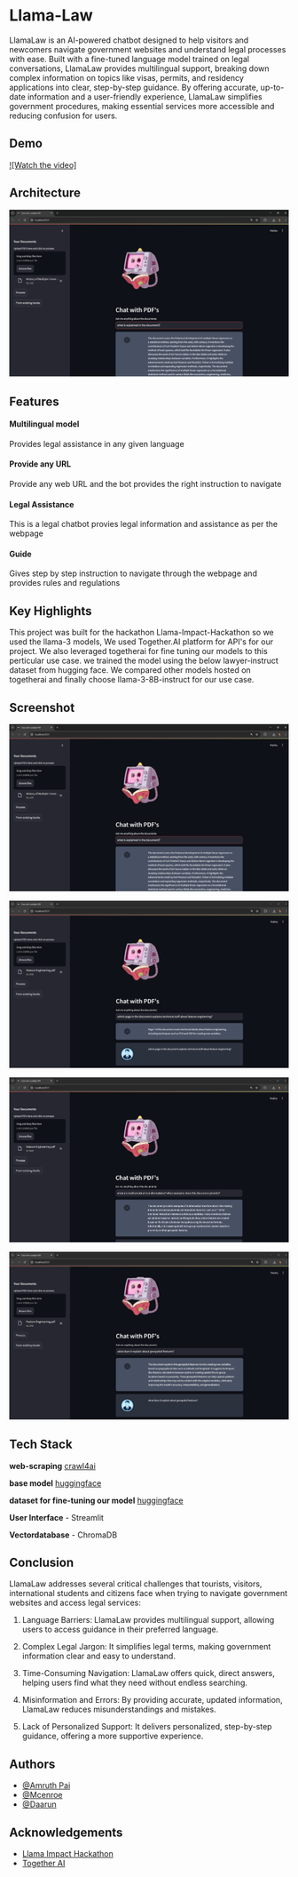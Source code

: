 
# Llama-Law 
LlamaLaw is an AI-powered chatbot designed to help visitors and newcomers navigate government websites and understand legal processes with ease. Built with a fine-tuned language model trained on legal conversations, LlamaLaw provides multilingual support, breaking down complex information on topics like visas, permits, and residency applications into clear, step-by-step guidance. By offering accurate, up-to-date information and a user-friendly experience, LlamaLaw simplifies government procedures, making essential services more accessible and reducing confusion for users.


## Demo

[![Watch the video]](https://youtu.be/loLcfCr6Ul0)
## Architecture

![App Screenshot](https://github.com/Immortal-Pi/doc_chat_bot/blob/main/resources/1.png)

## Features

#### Multilingual model
Provides legal assistance in any given language
#### Provide any URL
Provide any web URL and the bot provides the right instruction to navigate 
#### Legal Assistance
This is a legal chatbot provies legal information and assistance as per the webpage
#### Guide
Gives step by step instruction to navigate through the webpage and provides rules and regulations




## Key Highlights

This project was built for the hackathon Llama-Impact-Hackathon so we used the llama-3 models, We used Together.AI platform for API's for our project. We also leveraged togetherai for fine tuning our models to this perticular use case. we trained the model using the below lawyer-instruct dataset from hugging face. We compared other models hosted on togetherai and finally choose llama-3-8B-instruct for our use case.




## Screenshot

![App Screenshot](https://github.com/Immortal-Pi/doc_chat_bot/blob/main/resources/1.png)

![App Screenshot](https://github.com/Immortal-Pi/doc_chat_bot/blob/main/resources/2.png)

![App Screenshot](https://github.com/Immortal-Pi/doc_chat_bot/blob/main/resources/3.png)

![App Screenshot](https://github.com/Immortal-Pi/doc_chat_bot/blob/main/resources/4.png)


## Tech Stack

**web-scraping**
[crawl4ai]('https://github.com/unclecode/crawl4ai')

**base model** 
[huggingface](https://huggingface.co/meta-llama/Meta-Llama-3-8B-Instruct)

**dataset for fine-tuning our model**
[huggingface](https://huggingface.co/datasets/Alignment-Lab-AI/Lawyer-Instruct)

**User Interface** - Streamlit

**Vectordatabase** - ChromaDB





## Conclusion
LlamaLaw addresses several critical challenges that tourists, visitors, international students and citizens face when trying to navigate government websites and access legal services:

1. Language Barriers: LlamaLaw provides multilingual support, allowing users to access guidance in their preferred language.

2. Complex Legal Jargon: It simplifies legal terms, making government information clear and easy to understand.

3. Time-Consuming Navigation: LlamaLaw offers quick, direct answers, helping users find what they need without endless searching.

4. Misinformation and Errors: By providing accurate, updated information, LlamaLaw reduces misunderstandings and mistakes.

5. Lack of Personalized Support: It delivers personalized, step-by-step guidance, offering a more supportive experience.
## Authors

- [@Amruth Pai](https://www.linkedin.com/in/amruthpai/)
- [@Mcenroe](https://www.linkedin.com/in/mcenroe-ryan-dsilva-591798185/)
- [@Daarun](https://www.linkedin.com/in/daarun-jk/)


## Acknowledgements
 - [Llama Impact Hackathon](https://lablab.ai/event/llama-impact-hackathon)
 - [Together AI](https://www.together.ai/)

